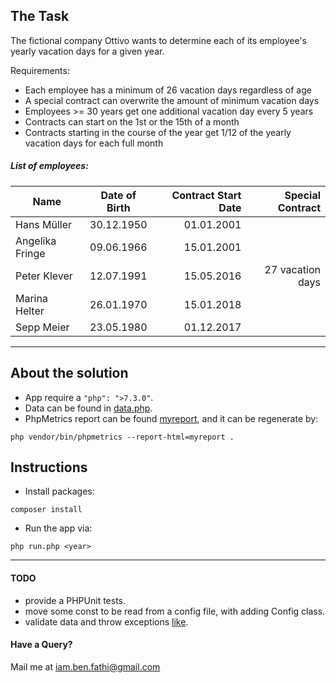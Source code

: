 ## The Task
The fictional company Ottivo wants to determine each of its employee's yearly vacation days for a given year.

Requirements:
- Each employee has a minimum of 26 vacation days regardless of age
- A special contract can overwrite the amount of minimum vacation days
- Employees >= 30 years get one additional vacation day every 5 years
- Contracts can start on the 1st or the 15th of a month
- Contracts starting in the course of the year get 1/12 of the yearly vacation days for each full month

##### List of employees:
| Name        | Date of Birth           | Contract Start Date  | Special Contract  |
| ------------- |:-------------:| -----:|-----:|
| Hans Müller      | 30.12.1950 | 01.01.2001 | |
| Angelika Fringe      | 09.06.1966 | 15.01.2001 | |
| Peter Klever      | 12.07.1991 | 15.05.2016 | 27 vacation days |
| Marina Helter      | 26.01.1970 | 15.01.2018 | |
| Sepp Meier      | 23.05.1980 | 01.12.2017 | |

---
## About the solution
- App require a `"php": ">7.3.0"`.
- Data can be found in [data.php](data.php).
- PhpMetrics report can be found [myreport](myreport/index.html), and it can be regenerate by:
```
php vendor/bin/phpmetrics --report-html=myreport .

```

## Instructions
- Install packages:
```
composer install
```

- Run the app via:
```
php run.php <year>
```

---
#### TODO
- provide a PHPUnit tests.
- move some const to be read from a config file, with adding Config class.
- validate data and throw exceptions [like](src/Contract/Contract.php#L33).

#### Have a Query?
Mail me at [iam.ben.fathi@gmail.com](mailto:iam.ben.fathi@gmail.com)